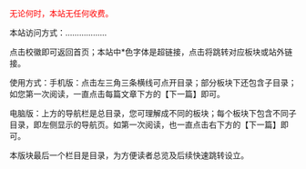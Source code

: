 <font color="red">无论何时，本站无任何收费。</font>  <br>

本站访问方式：………………   <br>

点击校徽即可返回首页；本站中*色字体是超链接，点击将跳转对应板块或站外链接。   <br>

使用方式：手机版：点击左三角三条横线可点开目录；部分板块下还包含子目录；如您第一次阅读，一直点击每篇文章下方的【下一篇】即可。   <br>

电脑版：上方的导航栏是总目录，您可理解成不同的板块；每个板块下包含不同子目录，即左侧显示的导航页。如第一次阅读，也一直点击右下方的【下一篇】即可。   <br>

本版块最后一个栏目是目录，为方便读者总览及后续快速跳转设立。   <br>